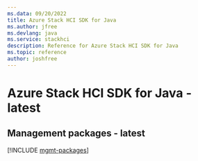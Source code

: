 ```yaml
---
ms.data: 09/20/2022
title: Azure Stack HCI SDK for Java
ms.author: jfree
ms.devlang: java
ms.service: stackhci
description: Reference for Azure Stack HCI SDK for Java
ms.topic: reference
author: joshfree
---
```

# Azure Stack HCI SDK for Java - latest

## Management packages - latest
[!INCLUDE [mgmt-packages](stack-hci-mgmt-index.md)]